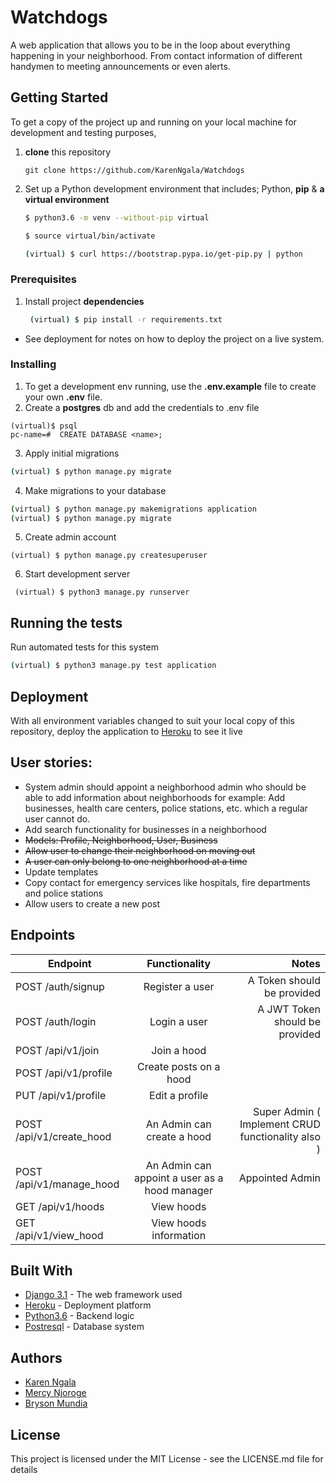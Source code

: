 # Watchdogs
A web application that allows you to be in the loop about everything happening in your neighborhood. From contact information of different handymen to meeting announcements or even alerts.

## Getting Started

To get a copy of the project up and running on your local machine for development and testing purposes, 
1. **clone** this repository 
   ``` 
   git clone https://github.com/KarenNgala/Watchdogs
   ```
2. Set up a Python development environment that includes; Python, **pip** & **a virtual environment** 
   ```bash
   $ python3.6 -m venv --without-pip virtual

   $ source virtual/bin/activate

   (virtual) $ curl https://bootstrap.pypa.io/get-pip.py | python
   ```

### Prerequisites

1. Install project **dependencies**
   ```sh
    (virtual) $ pip install -r requirements.txt
    ```
* See deployment for notes on how to deploy the project on a live system.

### Installing

1.  To get a development env running, use the **.env.example** file to create your own **.env** file.
2.  Create a **postgres** db and add the credentials to .env file
```
(virtual)$ psql
pc-name=#  CREATE DATABASE <name>;
```
3.  Apply initial migrations
```sh 
(virtual) $ python manage.py migrate 
```
4. Make migrations to your database
```sh
(virtual) $ python manage.py makemigrations application
(virtual) $ python manage.py migrate
```
5. Create admin account
```
(virtual) $ python manage.py createsuperuser
```
6.  Start development server
```
 (virtual) $ python3 manage.py runserver
 ```

## Running the tests

Run automated tests for this system

```sh
(virtual) $ python3 manage.py test application
```

## Deployment

With all environment variables changed to suit your local copy of this repository, deploy the application to [Heroku](https://medium.com/@hdsingh13/deploying-django-app-on-heroku-with-postgres-as-backend-b2f3194e8a43) to see it live


## User stories:

* System admin should appoint a neighborhood admin who should be able to add information about neighborhoods for example: Add businesses, health care centers, police stations, etc. which a regular user cannot do.
* Add search functionality for businesses in a neighborhood
* <s>Models: Profile, Neighborhood, User, Business </s>
* <s>Allow user to change their neighborhood on moving out</s>
* <s>A user can only belong to one neighborhood at a time</s>
* Update templates
* Copy contact for emergency services like hospitals, fire departments and police stations
* Allow users to create a new post


## Endpoints

| Endpoint   |      Functionality      |  Notes |
|----------|:-------------:|------:|
| POST /auth/signup |  Register a user | A Token should be provided |
| POST /auth/login |    Login a user   |   A JWT Token should be provided |
| POST /api/v1/join | Join a hood |     |
| POST /api/v1/profile | Create posts on a hood |     |
| PUT /api/v1/profile | Edit a profile |     |
| POST /api/v1/create_hood | An Admin can create a hood |  Super Admin ( Implement CRUD functionality also )   |
| POST /api/v1/manage_hood | An Admin can appoint a user as a hood manager |   Appointed Admin  |
| GET /api/v1/hoods | View hoods |     |
| GET /api/v1/view_hood | 	View hoods information |     |


## Built With

* [Django 3.1](https://www.djangoproject.com/) - The web framework used
* [Heroku](https://www.heroku.com/platform) -  Deployment platform
* [Python3.6](https://www.python.org/) - Backend logic
* [Postresql](https://www.postgresql.org/) - Database system


## Authors

* [Karen Ngala](https://github.com/KarenNgala)
* [Mercy Njoroge](https://github.com/Mercy-Njoroge)
* [Bryson Mundia](https://github.com/Bryson69)

## License

This project is licensed under the MIT License - see the LICENSE.md file for details
